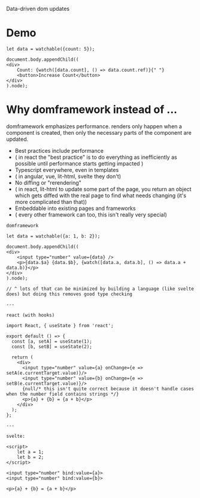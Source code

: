 Data-driven dom updates

# Demo

```
let data = watchable({count: 5});

document.body.appendChild((
<div>
	Count: {watch([data.count], () => data.count.ref)}{" "}
	<button>Increase Count</button>
</div>
).node);
```

# Why domframework instead of ...

domframework emphasizes performance. renders only happen when a component is created, then only the necessary parts of the component are updated.

-   Best practices include performance
-   ( in react the "best practice" is to do everything as inefficiently as possible until performance starts getting impacted )
-   Typescript everywhere, even in templates
-   ( in angular, vue, lit-html, svelte they don't)
-   No diffing or "rerendering"
-   ( in react, lit-html to update some part of the page, you return an object which gets diffed with the real page to find what needs changing (it's more complicated than that))
-   Embeddable into existing pages and frameworks
-   ( every other framework can too, this isn't really very special)

```
domframework

let data = watchable({a: 1, b: 2});

document.body.appendChild((
<div>
	<input type="number" value={data} />
	<p>{data.$a} {data.$b}, {watch([data.a, data.b], () => data.a + data.b)}</p>
</div>
).node);

// ^ lots of that can be minimized by building a language (like svelte does) but doing this removes good type checking

---

react (with hooks)

import React, { useState } from 'react';

export default () => {
  const [a, setA] = useState(1);
  const [b, setB] = useState(2);

  return (
    <div>
      <input type="number" value={a} onChange={e => setA(e.currentTarget.value)}/>
      <input type="number" value={b} onChange={e => setB(e.currentTarget.value)}/>
      {null/* this isn't quite correct because it doesn't handle cases when the number field contains strings */}
      <p>{a} + {b} = {a + b}</p>
    </div>
  );
};

---

svelte:

<script>
	let a = 1;
	let b = 2;
</script>

<input type="number" bind:value={a}>
<input type="number" bind:value={b}>

<p>{a} + {b} = {a + b}</p>
```
